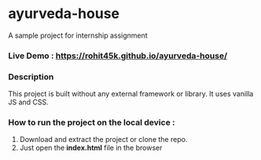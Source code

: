 # ayurveda-house
A sample project for internship assignment

### Live Demo : https://rohit45k.github.io/ayurveda-house/


### Description
This project is built without any external framework or library. It uses vanilla JS and CSS. 

### How to run the project on the local device :
  1. Download and extract the project or clone the repo.
  2. Just open the **index.html** file in the browser
